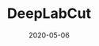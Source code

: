 ---
layout: default
title: DeepLabCut
parent: Deep Learning
nav_order: 101
has_children: true
date: 2020-05-06
---